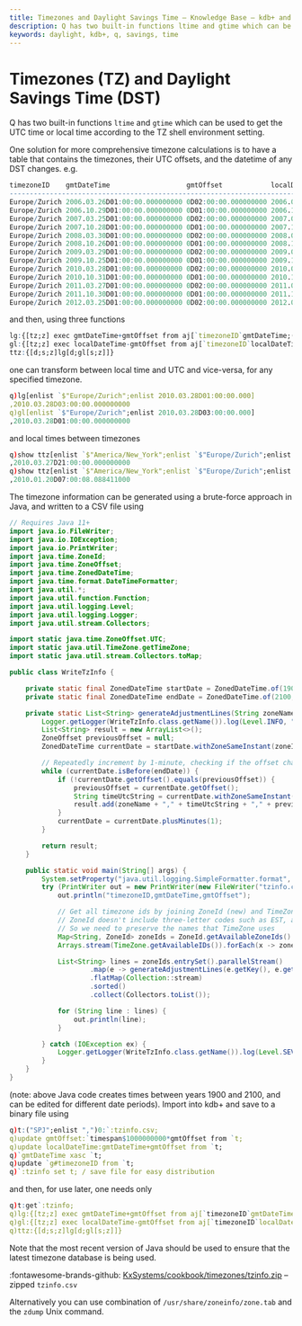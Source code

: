 ```yaml
---
title: Timezones and Daylight Savings Time – Knowledge Base – kdb+ and q documentation
description: Q has two built-in functions ltime and gtime which can be used to get the UTC time or local time according to the TZ shell environment setting.
keywords: daylight, kdb+, q, savings, time
---
```

# Timezones (TZ) and Daylight Savings Time (DST)




Q has two built-in functions `ltime` and `gtime` which can be used to get the UTC time or local time according to the TZ shell environment setting.

One solution for more comprehensive timezone calculations is to have a table that contains the timezones, their UTC offsets, and the datetime of any DST changes. e.g.

```q
timezoneID    gmtDateTime                   gmtOffset            localDateTime                
----------------------------------------------------------------------------------------------
Europe/Zurich 2006.03.26D01:00:00.000000000 0D02:00:00.000000000 2006.03.26D03:00:00.000000000
Europe/Zurich 2006.10.29D01:00:00.000000000 0D01:00:00.000000000 2006.10.29D02:00:00.000000000
Europe/Zurich 2007.03.25D01:00:00.000000000 0D02:00:00.000000000 2007.03.25D03:00:00.000000000
Europe/Zurich 2007.10.28D01:00:00.000000000 0D01:00:00.000000000 2007.10.28D02:00:00.000000000
Europe/Zurich 2008.03.30D01:00:00.000000000 0D02:00:00.000000000 2008.03.30D03:00:00.000000000
Europe/Zurich 2008.10.26D01:00:00.000000000 0D01:00:00.000000000 2008.10.26D02:00:00.000000000
Europe/Zurich 2009.03.29D01:00:00.000000000 0D02:00:00.000000000 2009.03.29D03:00:00.000000000
Europe/Zurich 2009.10.25D01:00:00.000000000 0D01:00:00.000000000 2009.10.25D02:00:00.000000000
Europe/Zurich 2010.03.28D01:00:00.000000000 0D02:00:00.000000000 2010.03.28D03:00:00.000000000
Europe/Zurich 2010.10.31D01:00:00.000000000 0D01:00:00.000000000 2010.10.31D02:00:00.000000000
Europe/Zurich 2011.03.27D01:00:00.000000000 0D02:00:00.000000000 2011.03.27D03:00:00.000000000
Europe/Zurich 2011.10.30D01:00:00.000000000 0D01:00:00.000000000 2011.10.30D02:00:00.000000000
Europe/Zurich 2012.03.25D01:00:00.000000000 0D02:00:00.000000000 2012.03.25D03:00:00.000000000
```

and then, using three functions

```q
lg:{[tz;z] exec gmtDateTime+gmtOffset from aj[`timezoneID`gmtDateTime;([]timezoneID:tz;gmtDateTime:z);t]};
gl:{[tz;z] exec localDateTime-gmtOffset from aj[`timezoneID`localDateTime;([]timezoneID:tz;localDateTime:z);t]};
ttz:{[d;s;z]lg[d;gl[s;z]]}
```

one can transform between local time and UTC and vice-versa, for any specified timezone.

```q
q)lg[enlist `$"Europe/Zurich";enlist 2010.03.28D01:00:00.000]
,2010.03.28D03:00:00.000000000
q)gl[enlist `$"Europe/Zurich";enlist 2010.03.28D03:00:00.000]
,2010.03.28D01:00:00.000000000
```

and local times between timezones

```q
q)show ttz[enlist `$"America/New_York";enlist `$"Europe/Zurich";enlist 2010.03.28D03:00:00.000]
,2010.03.27D21:00:00.000000000
q)show ttz[enlist `$"America/New_York";enlist `$"Europe/Zurich";enlist .z.P]
,2010.01.20D07:00:08.088411000
```

The timezone information can be generated using a brute-force approach in Java, and written to a CSV file using

```java
// Requires Java 11+
import java.io.FileWriter;
import java.io.IOException;
import java.io.PrintWriter;
import java.time.ZoneId;
import java.time.ZoneOffset;
import java.time.ZonedDateTime;
import java.time.format.DateTimeFormatter;
import java.util.*;
import java.util.function.Function;
import java.util.logging.Level;
import java.util.logging.Logger;
import java.util.stream.Collectors;

import static java.time.ZoneOffset.UTC;
import static java.util.TimeZone.getTimeZone;
import static java.util.stream.Collectors.toMap;

public class WriteTzInfo {

    private static final ZonedDateTime startDate = ZonedDateTime.of(1900, 1, 1, 0, 0, 0, 0, UTC);
    private static final ZonedDateTime endDate = ZonedDateTime.of(2100, 1, 1, 0, 0, 0, 0, UTC);

    private static List<String> generateAdjustmentLines(String zoneName, ZoneId zoneId) {
        Logger.getLogger(WriteTzInfo.class.getName()).log(Level.INFO, "Processing {0}",zoneName);
        List<String> result = new ArrayList<>();
        ZoneOffset previousOffset = null;
        ZonedDateTime currentDate = startDate.withZoneSameInstant(zoneId);

        // Repeatedly increment by 1-minute, checking if the offset changes, and recording when this happens
        while (currentDate.isBefore(endDate)) {
            if (!currentDate.getOffset().equals(previousOffset)) {
                previousOffset = currentDate.getOffset();
                String timeUtcString = currentDate.withZoneSameInstant(UTC).format(DateTimeFormatter.ofPattern("yyyy.MM.dd'D'HH:mm:ss.SSS"));
                result.add(zoneName + "," + timeUtcString + "," + previousOffset.getTotalSeconds());
            }
            currentDate = currentDate.plusMinutes(1);
        }

        return result;
    }

    public static void main(String[] args) {
        System.setProperty("java.util.logging.SimpleFormatter.format", "%1$tF %1$tT %4$s %5$s%6$s%n");
        try (PrintWriter out = new PrintWriter(new FileWriter("tzinfo.csv"))) {
            out.println("timezoneID,gmtDateTime,gmtOffset");

            // Get all timezone ids by joining ZoneId (new) and TimeZone (legacy)
            // ZoneId doesn't include three-letter codes such as EST, and will convert these to a format such as -05:00
            // So we need to preserve the names that TimeZone uses
            Map<String, ZoneId> zoneIds = ZoneId.getAvailableZoneIds().stream().collect(toMap(Function.identity(), ZoneId::of));
            Arrays.stream(TimeZone.getAvailableIDs()).forEach(x -> zoneIds.merge(x, getTimeZone(x).toZoneId(), (zid, tz) -> zid));

            List<String> lines = zoneIds.entrySet().parallelStream()
                    .map(e -> generateAdjustmentLines(e.getKey(), e.getValue()))
                    .flatMap(Collection::stream)
                    .sorted()
                    .collect(Collectors.toList());

            for (String line : lines) {
                out.println(line);
            }

        } catch (IOException ex) {
            Logger.getLogger(WriteTzInfo.class.getName()).log(Level.SEVERE, null, ex);
        }
    }
}
```

(note: above Java code creates times between years 1900 and 2100, and can be edited for different date periods).
Import into kdb+ and save to a binary file using

```q
q)t:("SPJ";enlist ",")0:`:tzinfo.csv;
q)update gmtOffset:`timespan$1000000000*gmtOffset from `t;
q)update localDateTime:gmtDateTime+gmtOffset from `t;
q)`gmtDateTime xasc `t;
q)update `g#timezoneID from `t;
q)`:tzinfo set t; / save file for easy distribution
```

and then, for use later, one needs only

```q
q)t:get`:tzinfo;
q)lg:{[tz;z] exec gmtDateTime+gmtOffset from aj[`timezoneID`gmtDateTime;([]timezoneID:tz;gmtDateTime:z);t]};
q)gl:{[tz;z] exec localDateTime-gmtOffset from aj[`timezoneID`localDateTime;([]timezoneID:tz;localDateTime:z);t]};
q)ttz:{[d;s;z]lg[d;gl[s;z]]}
```

Note that the most recent version of Java should be used to ensure that the latest timezone database is being used.

:fontawesome-brands-github: 
[KxSystems/cookbook/timezones/tzinfo.zip](https://github.com/KxSystems/cookbook/blob/master/timezones/tzinfo.zip) 
– zipped `tzinfo.csv` 

Alternatively you can use combination of `/usr/share/zoneinfo/zone.tab` and the `zdump` Unix command. 


